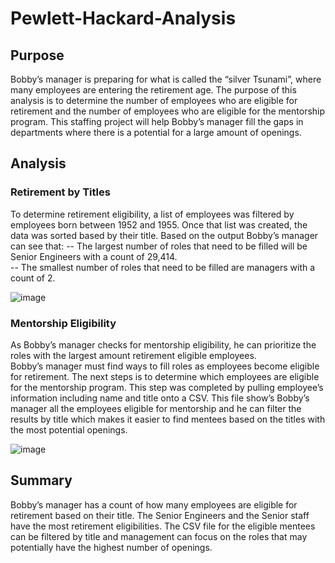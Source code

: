 # Pewlett-Hackard-Analysis

## Purpose 
Bobby’s manager is preparing for what is called the “silver Tsunami”, where many employees are entering the retirement age. The purpose of this analysis is to determine the number of employees who are eligible for retirement and the number of employees who are eligible for the mentorship program. This staffing project will help Bobby’s manager fill the gaps in departments where there is a potential for a large amount of openings.  

## Analysis 

### Retirement by Titles 
To determine retirement eligibility, a list of employees was filtered by employees born between 1952 and 1955.  Once that list was created, the data was sorted based by their title. Based on the output Bobby’s manager can see that: 
-- The largest number of roles that need to be filled will be Senior Engineers with a count of 29,414.  
-- The smallest number of roles that need to be filled are managers with a count of 2.  

![image](https://user-images.githubusercontent.com/99801608/166107345-6641e110-000d-4781-8e96-33da08cf67cb.png)

### Mentorship Eligibility 
As Bobby’s manager checks for mentorship eligibility, he can prioritize the roles with the largest amount retirement eligible employees.  
Bobby’s manager must find ways to fill roles as employees become eligible for retirement.  The next steps is to determine which employees are eligible for the mentorship program. This step was completed by pulling employee’s information including name and title onto a CSV. This file show’s Bobby’s manager all the employees eligible for mentorship and he can filter the results by title which makes it easier to find mentees based on the titles with the most potential openings. 

![image](https://user-images.githubusercontent.com/99801608/166107294-81bab937-906f-4aac-9fcf-aeedd83eb4e6.png)

## Summary 
Bobby’s manager has a count of how many employees are eligible for retirement based on their title. The Senior Engineers and the Senior staff have the most retirement eligibilities. The CSV file for the eligible mentees can be filtered by title and management can focus on the roles that may potentially have the highest number of openings.  
